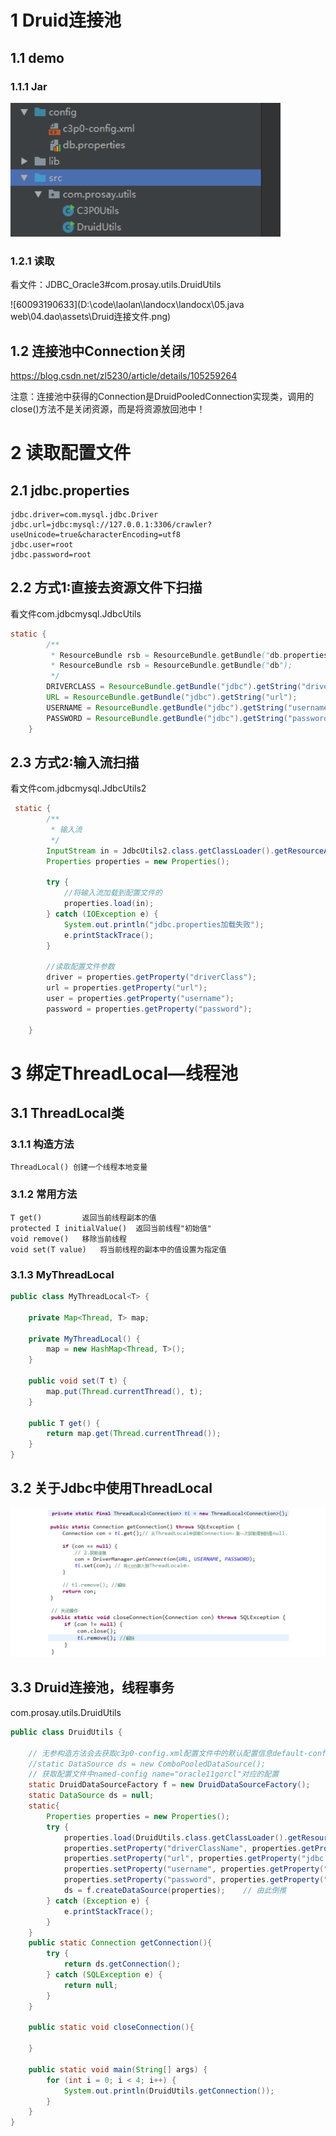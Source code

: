  

# 1 **Druid连接池**

## 1.1 demo

### 1.1.1 **Jar**

![Druid连接](./assets/Druid连接.png) 

 

### 1.2.1 **读取**

看文件：JDBC_Oracle3#com.prosay.utils.DruidUtils

![60093190633](D:\code\laolan\landocx\landocx\05.java web\04.dao\assets\Druid连接文件.png) 

 

## 1.2 连接池中Connection关闭

 <https://blog.csdn.net/zl5230/article/details/105259264>

​	注意：连接池中获得的Connection是DruidPooledConnection实现类，调用的close()方法不是关闭资源，而是将资源放回池中！

 

# 2 读取配置文件

## 2.1 **jdbc.properties**

```properties
jdbc.driver=com.mysql.jdbc.Driver
jdbc.url=jdbc:mysql://127.0.0.1:3306/crawler?useUnicode=true&characterEncoding=utf8
jdbc.user=root
jdbc.password=root
```

## 2.2 方式1:直接去资源文件下扫描

看文件com.jdbcmysql.JdbcUtils

```java
static {
        /**
         * ResourceBundle rsb = ResourceBundle.getBundle("db.properties"); 等价
         * ResourceBundle rsb = ResourceBundle.getBundle("db");
         */
        DRIVERCLASS = ResourceBundle.getBundle("jdbc").getString("driverClass");
        URL = ResourceBundle.getBundle("jdbc").getString("url");
        USERNAME = ResourceBundle.getBundle("jdbc").getString("username");
        PASSWORD = ResourceBundle.getBundle("jdbc").getString("password");
    }
```

## 2.3 方式2:输入流扫描

看文件com.jdbcmysql.JdbcUtils2

```java
 static {
        /**
         * 输入流
         */
        InputStream in = JdbcUtils2.class.getClassLoader().getResourceAsStream("jdbc.properties");
        Properties properties = new Properties();

        try {
            //将输入流加载到配置文件的
            properties.load(in);
        } catch (IOException e) {
            System.out.println("jdbc.properties加载失败");
            e.printStackTrace();
        }

        //读取配置文件参数
        driver = properties.getProperty("driverClass");
        url = properties.getProperty("url");
        user = properties.getProperty("username");
        password = properties.getProperty("password");

    }
```



# 3 **绑定ThreadLocal—线程池**

## 3.1 **ThreadLocal类**

### 3.1.1 **构造方法**

```
ThreadLocal() 创建一个线程本地变量
```

### 3.1.2 **常用方法**

```
T get()			返回当前线程副本的值
protected I initialValue()	返回当前线程"初始值"
void remove()	移除当前线程
void set(T value)	将当前线程的副本中的值设置为指定值 
```

 

### 3.1.3 **MyThreadLocal<T>**

```java
public class MyThreadLocal<T> {

	private Map<Thread, T> map;

	private MyThreadLocal() {
		map = new HashMap<Thread, T>();
	}

	public void set(T t) {
		map.put(Thread.currentThread(), t);
	}
 
	public T get() {
		return map.get(Thread.currentThread());
	}
}
```

 

## 3.2 **关于Jdbc中使用ThreadLocal**

![ThreadLocal](./assets/ThreadLocal.png)

 

## 3.3 **Druid连接池，线程事务**

 com.prosay.utils.DruidUtils

```java
public class DruidUtils {

	// 无参构造方法会去获取c3p0-config.xml配置文件中的默认配置信息default-config
	//static DataSource ds = new ComboPooledDataSource();
	// 获取配置文件中named-config name="oracle11gorcl"对应的配置
	static DruidDataSourceFactory f = new DruidDataSourceFactory();
	static DataSource ds = null;
	static{
		Properties properties = new Properties();
		try {
			properties.load(DruidUtils.class.getClassLoader().getResourceAsStream("db.properties"));
			properties.setProperty("driverClassName", properties.getProperty("jdbc.driver"));
			properties.setProperty("url", properties.getProperty("jdbc.url"));
			properties.setProperty("username", properties.getProperty("jdbc.user"));
			properties.setProperty("password", properties.getProperty("jdbc.password"));
			ds = f.createDataSource(properties);	// 由此倒推
		} catch (Exception e) {
			e.printStackTrace();
		}
	}
	public static Connection getConnection(){
		try {
			return ds.getConnection();
		} catch (SQLException e) {
			return null;
		}
	}

	public static void closeConnection(){

	}

	public static void main(String[] args) {
		for (int i = 0; i < 4; i++) {
			System.out.println(DruidUtils.getConnection());
		}
	}
}
```

 

 

 

 

 

 

 

 

 

 

 